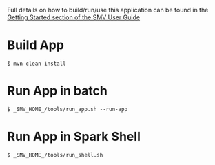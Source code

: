 
Full details on how to build/run/use this application can be found in the [Getting Started section of the SMV User Guide](https://github.com/TresAmigosSD/SMV/blob/master/docs/user/getting_started.md)

# Build App
```shell
$ mvn clean install
```

# Run App in batch
```shell
$ _SMV_HOME_/tools/run_app.sh --run-app
```

# Run App in Spark Shell
```shell
$ _SMV_HOME_/tools/run_shell.sh
```

